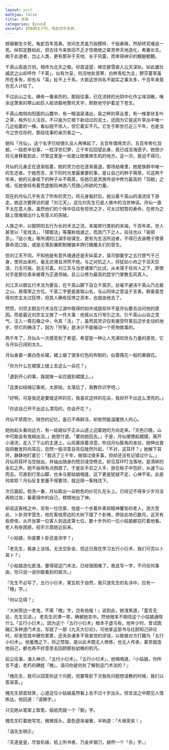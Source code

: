 ```yaml
---
layout: post
mathjax: false
title: 序章
categories: [poem]
excerpt: 蜉蝣朝生夕死，龟蛇百年竞寿。
---
```

蜉蝣朝生夕死，龟蛇百年竞寿。世间生灵虽万般模样、千般寿限，然却终究难逃一死。纵知定数如此，但古往今来依旧不乏才惊艳绝之辈苦参天地造化，希冀长生。痴于此道者，岂止人类，更有那孕于天地、长于风露，而幸得神识的魑魅魍魉。

千英山高逾万仞，相传为北天之极。仰首遥望，峰峦披雪直入云天深处。如此雄壮威武之山却呼作「千英」，似有欠妥，何况地处苦寒，白桦青松为主，野莎蔓草虽所在多有，却也与「英」扯不上干系。大抵这世间名不副实之事太多，千百年来竟也无人计较了。

不过此山之名，确有一番来历的。那段往事，已在流转的光阴中化作尘埃消散，唯余这萧索的寒山如巨人般坚毅地擎托天宇，默默地守护着足下苍生。

千英山南侧向阳面的山麓中，有一眼温泉涌出，泉之畔的草丛里，有一株掌状复叶之草，格外引人注目，不只是为它根下新动过的泥土，还因为它是这片草丛中唯一几近枯萎的一棵。看似貌不惊人，但它着实不凡。它生于斯世已近三千年，也是当今之世仅存的，那段往事的亲历者之一。

她叫「月仙」，这个名字已经很久没人再唤起了。五百年偶得灵识，五百年修化羽蜕，一段悲辛旧事，一枕浮世幻梦，三千年后回望此身，竟已成沧海遗孑。她很少将元身移栽到此，尽管这里是一处能让她重焕生机的地方。这一次，是迫不得已。

月仙的元身正在逐渐枯萎，她的灵力也在逐渐衰退。那场劫难里，她是族群中唯一的生还者。于她而言，余下的时光里最重要的事，是让自己的种子萌芽。可这两千年来，她的元身结下的种子从不萌芽。任她已是灵族传说中修为最高的「羽蜕」之境，任她曾经有着凭虚御风神游八荒随心所欲的力量。

现在的月仙几乎失去了所有的灵力，将元身栽好后，她沿着千英山的溪流往下游走。她这次要拜访的是「刘江天」，这位刘先生已是人族中的当世神话。月仙一直不太在意人族，虽然他们的个体中往往有惊世之才，可太过短暂的寿命，在修为之路上很难做出什么有意义的突破。

人族之中，以御阴阳五行为长的术法之流，本属修行类别的末端，千百年来，世人甚至以「变戏法」，「障眼法」等蔑称戏谑之。而其门下之人，往往也以「驱邪祟」，「捉小鬼」等所谓的江湖手段谋生，更有为生活所迫者，不得已去装瞎子摸骨算命混口饭，或是沦落到兼职劁猪骟羊跨行蹭屠夫们的营生。

但刘江天不同，不知他是有意外境遇还是天纵英才，竟可御寰宇之五行罡气于己身，使将出来时，毫无迟滞且沛然不绝。与之对抗之人，将犹如小舟之于滔天巨浪，力无可施，劲无可着。刘江天与当世诸掌门比试，从未落于任何人之下，即使对手是那位素来被尊为正道领袖，且公认修为最高的昆宇门掌教玄风真人。

刘江天以御五行术法为要旨，在千英山脚下自立千英宗，丝毫不避讳千英山乃北极之山，居尊荣之方位。千英二字更是直取山名，与山同休之意溢于言表。群豪虽觉得刘宗主太过狂悖，但其人确有狂悖之资本，也就由他去了。

然而，刘宗主御五行术法在江湖中取得的如许成就却并不是月仙要去访问他的原因。而是最近刘宗主又做了一件大事：他竟以五行导引之法，引千英山山谷之灵气，注入一尊石像之中，令其「活」了，虽然其灵识仅有接受符箓后迈步走动的地步，但它的确活了，因为「符箓」是决计不能催动一个死物做事的。

两千年了，月仙头一次感受到了希望。希望是一种让人充满欢欣与力量的感觉，它与月仙已阔别太久。

月仙身着一袭白色长裙，裙上缀了很多红色的布制的，似蔷薇花一般的重瓣花。

「你为什么在裙摆上缝上去这么一朵花？」

「遇到开心的事，我就做一朵花缝到裙摆上。」

「这类似结绳记事呢，太原始，太落后了，我教你识字吧。」

「好啊，可是我还是要缝这样的花，我喜欢这样的花朵，我却开不出这么漂亮的。」

「你说自己开不出这么漂亮的，你会开花？」

月仙不禁菀尔，隔世的记忆，虽已不再鲜活，却依然能温暖旅人的心。

她抬起头看向远方，有一姑娘似乎正从山道上迎着她的方向走来。「天色已晚，山中可能会有鬼蜮出没。」她思忖道，「要劝她回去。」于是，月仙便撩起裙摆，离开小溪流，走入了下山的主道上。山风裹挟着凉意，吹动月仙鬓角的发丝，她伸出食指将散发捋向耳后，忽然一股凉意自背后陡然升起，「不对，这耳环？」她解下耳环，静静地盯着它：「我活了三千年，做错过很多事，但却还没有记错过什么。」
月仙将耳环当空抛出，并抽出随身的短剑凌空劈去，却见耳环叮当落地，是清碎的金石之声。她不由得有点困惑了。于是反手召之入手，放在帕子中包好，从速下山而去。可直到行至山脚，也未与那姑娘相逢，这下更是犹疑不定，心神不安。此是何故耶？月仙反复思量不得要领，就近择一客栈住下。

次日晨起，梳洗一番，月仙取出一朵粉色的纱花扎在头上。已经记不得多少岁月没再梳过妆，看着镜中的自己，楞楞地出了神。

却说这客栈之中，另有一位住客，他是一个衣着朴素却精神矍铄的老人，游方至此，卜卦测字营生，他在客栈旁边的大树下摆了个卦摊，停驻此地已数月。这天有些奇怪，从开张第一位客人到送走第七位，数十步外的一位小姑娘都在盯着他看。老人有些困惑，招手示意她近前来。

「小姑娘，你是要卜卦还是测字？」

「老先生，我身上没钱，无法交卦金，但近日我在学习五行小衍术，我们可否以卜易卜？」

「小姑娘造化匪浅，要得窥这门术法，已经很困难了。我且写一字，不问任何事由，你只说一说你能看到的层次。」

『先生不必写了，五行小衍术，寓玄机于自然，我只道先生的名讳中，应有一「槐」字。』

「何以见得？」

『大树旁边一老鬼，不寓「槐」字，岂有他哉！』说到此，她浅笑道，「童言无忌，先生见谅。」
老先生迟滞一笑，确被她言中。然他根本不相信这个小姑娘通晓什么「五行小衍术」，因为这个「五行小衍术」根本子虚乌有。他年少时，曾试图融汇多种道门术法，写就了一部《九天大衍论》，可他拿这部书与红颜知己研论时，却发现其中硬伤累累，还夹杂诸多不易查觉的谬误，以致被对方打趣为「五行小衍术」。他羞愧之下，将之焚毁，是以此术既无人修练，也无人传承，甚至就连他自己，都也再不好意思去回顾那些幼稚的机巧。

前尘往事，涌入神识，「五行小衍术」，「五行小衍术」，他喃喃道，『小姑娘，你所言不虚，老朽的确姓「槐」，请问你是何处了解到这门术法的？』

「槐先生，我可以回答你这个问题，但要等到下次我有问题想请教的时候，我们以答易答。」

槐先生颔首轻笑，心道这位小姑娘虽然看上去不过十岁出头，但言谈之中颇见人情练达。他回道：「请赐字。」

只见她从笔架上取笔，临纸而就一个「劉」字。

槐先生盯着她写完，微微摇头，面色逐渐凝重，半晌道：「大祸至矣！」

「请先生明示」

『天道皇皇，尽皆机缘，纸上所书者，乃金斧钢刀，赫然一个「杀」字。』
